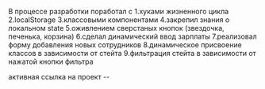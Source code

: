 В процессе разработки поработал с 
1.хуками жизненного цикла 
2.localStorage 
3.классовыми компонентами 
4.закрепил знания о локальном state 
5.оживлением сверстаных кнопок (звездочка, печенька, корзина)
6.сделал динамический ввод зарплаты 
7.реализовал форму добавления новых сотрудников 
8.динамическое присвоение классов в зависимости от стейта 
9.фильтрация стейта в зависимости от нажатой кнопки фильтра

активная ссылка на проект -- 
